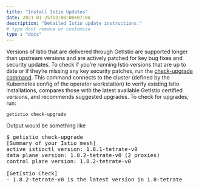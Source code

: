 ```yaml
---
title: "Install Istio Updates"
date: 2021-01-25T13:00:00+07:00
description: "Detailed Istio update instructions."
# type dont remove or customize
type : "docs"
---
```

Versions of Istio that are delivered through GetIstio are supported longer than upstream versions and are actively patched for key bug fixes and security updates. To check if you’re running Istio versions that are up to date or if they’re missing any key security patches, run the [check-upgrade command](/getistio-cli/reference/check-upgrade). This command connects to the cluster (defined by the Kubernetes config of the operator workstation) to verify existing Istio installations, compares those with the latest available GetIstio certified versions, and recommends suggested upgrades. To check for upgrades, run:

```
getistio check-upgrade
```

Output would be something like
<pre>
$ getistio check-upgrade
[Summary of your Istio mesh]
active istioctl version: 1.8.1-tetrate-v0
data plane version: 1.8.2-tetrate-v0 (2 proxies)
control plane version: 1.8.2-tetrate-v0

[GetIstio Check]
- 1.8.2-tetrate-v0 is the latest version in 1.8-tetrate
</pre>
